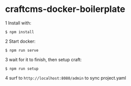 # craftcms-docker-boilerplate

1 Install with:

`$ npm install`

2 Start docker:

`$ npm run serve`

3 wait for it to finish, then setup craft:

`$ npm run setup`

4 surf to `http://localhost:8080/admin` to sync project.yaml
